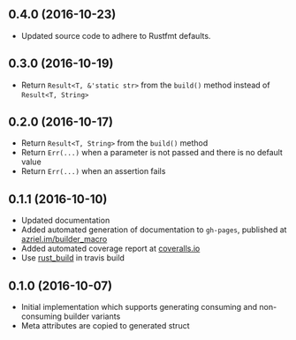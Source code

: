 ## 0.4.0 (2016-10-23)

* Updated source code to adhere to Rustfmt defaults.

## 0.3.0 (2016-10-19)

* Return `Result<T, &'static str>` from the `build()` method instead of `Result<T, String>`

## 0.2.0 (2016-10-17)

* Return `Result<T, String>` from the `build()` method
* Return `Err(...)` when a parameter is not passed and there is no default value
* Return `Err(...)` when an assertion fails

## 0.1.1 (2016-10-10)

* Updated documentation
* Added automated generation of documentation to `gh-pages`, published at [azriel.im/builder_macro](http://azriel.im/builder_macro)
* Added automated coverage report at [coveralls.io](https://coveralls.io/github/azriel91/builder_macro)
* Use [rust_build](https://github.com/azriel91/rust_build) in travis build

## 0.1.0 (2016-10-07)

* Initial implementation which supports generating consuming and non-consuming builder variants
* Meta attributes are copied to generated struct
